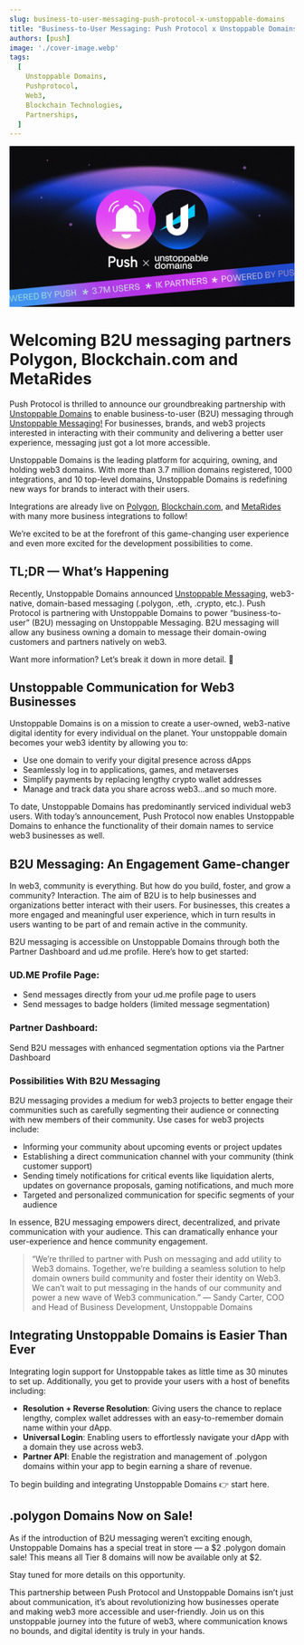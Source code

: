 ```yaml
---
slug: business-to-user-messaging-push-protocol-x-unstoppable-domains
title: "Business-to-User Messaging: Push Protocol x Unstoppable Domains"
authors: [push]
image: './cover-image.webp'
tags:
  [
    Unstoppable Domains,
    Pushprotocol,
    Web3,
    Blockchain Technologies,
    Partnerships,
  ]
---
```


![Cover image of Business-to-User Messaging: Push Protocol x Unstoppable Domains](./cover-image.webp)

<!--truncate-->

<!--customheaderpoint-->
# Welcoming B2U messaging partners Polygon, Blockchain.com and MetaRides

Push Protocol is thrilled to announce our groundbreaking partnership with [Unstoppable Domains](https://unstoppabledomains.com/) to enable business-to-user (B2U) messaging through [Unstoppable Messaging!](https://unstoppabledomains.com/blog/categories/announcements/article/unstoppable-messaging) For businesses, brands, and web3 projects interested in interacting with their community and delivering a better user experience, messaging just got a lot more accessible.


Unstoppable Domains is the leading platform for acquiring, owning, and holding web3 domains. With more than 3.7 million domains registered, 1000 integrations, and 10 top-level domains, Unstoppable Domains is redefining new ways for brands to interact with their users.

Integrations are already live on [Polygon](https://polygon.technology/), [Blockchain.com](http://blockchain.com/), and [MetaRides](https://metarides.io/) with many more business integrations to follow!

We’re excited to be at the forefront of this game-changing user experience and even more excited for the development possibilities to come.

## TL;DR — What’s Happening

Recently, Unstoppable Domains announced [Unstoppable Messaging](https://unstoppabledomains.com/blog/categories/announcements/article/unstoppable-messaging), web3-native, domain-based messaging (.polygon, .eth, .crypto, etc.). Push Protocol is partnering with Unstoppable Domains to power “business-to-user” (B2U) messaging on Unstoppable Messaging. B2U messaging will allow any business owning a domain to message their domain-owing customers and partners natively on web3.

Want more information? Let’s break it down in more detail. 🔔

## Unstoppable Communication for Web3 Businesses

Unstoppable Domains is on a mission to create a user-owned, web3-native digital identity for every individual on the planet. Your unstoppable domain becomes your web3 identity by allowing you to:

- Use one domain to verify your digital presence across dApps
- Seamlessly log in to applications, games, and metaverses
- Simplify payments by replacing lengthy crypto wallet addresses
- Manage and track data you share across web3…and so much more.

To date, Unstoppable Domains has predominantly serviced individual web3 users. With today’s announcement, Push Protocol now enables Unstoppable Domains to enhance the functionality of their domain names to service web3 businesses as well.

## B2U Messaging: An Engagement Game-changer

In web3, community is everything. But how do you build, foster, and grow a community? Interaction. The aim of B2U is to help businesses and organizations better interact with their users. For businesses, this creates a more engaged and meaningful user experience, which in turn results in users wanting to be part of and remain active in the community.

B2U messaging is accessible on Unstoppable Domains through both the Partner Dashboard and ud.me profile. Here’s how to get started:

### UD.ME Profile Page:

- Send messages directly from your ud.me profile page to users
- Send messages to badge holders (limited message segmentation)

### Partner Dashboard:

Send B2U messages with enhanced segmentation options via the Partner Dashboard

### Possibilities With B2U Messaging

B2U messaging provides a medium for web3 projects to better engage their communities such as carefully segmenting their audience or connecting with new members of their community. Use cases for web3 projects include:

- Informing your community about upcoming events or project updates
- Establishing a direct communication channel with your community (think customer support)
- Sending timely notifications for critical events like liquidation alerts, updates on governance proposals, gaming notifications, and much more
- Targeted and personalized communication for specific segments of your audience

In essence, B2U messaging empowers direct, decentralized, and private communication with your audience. This can dramatically enhance your user-experience and hence community engagement.

<blockquote>
  “We’re thrilled to partner with Push on messaging and add utility to Web3
  domains. Together, we’re building a seamless solution to help domain owners
  build community and foster their identity on Web3. We can’t wait to put
  messaging in the hands of our community and power a new wave of Web3
  communication.” — Sandy Carter, COO and Head of Business Development,
  Unstoppable Domains
</blockquote>

## Integrating Unstoppable Domains is Easier Than Ever

Integrating login support for Unstoppable takes as little time as 30 minutes to set up. Additionally, you get to provide your users with a host of benefits including:

- <b>Resolution + Reverse Resolution</b>: Giving users the chance to replace
  lengthy, complex wallet addresses with an easy-to-remember domain name within
  your dApp.
- <b>Universal Login</b>: Enabling users to effortlessly navigate your dApp with
  a domain they use across web3.
- <b>Partner API</b>: Enable the registration and management of .polygon domains
  within your app to begin earning a share of revenue.

To begin building and integrating Unstoppable Domains 👉 start here.

## .polygon Domains Now on Sale!

As if the introduction of B2U messaging weren’t exciting enough, Unstoppable Domains has a special treat in store — a $2 .polygon domain sale! This means all Tier 8 domains will now be available only at $2.

Stay tuned for more details on this opportunity.

This partnership between Push Protocol and Unstoppable Domains isn’t just about communication, it’s about revolutionizing how businesses operate and making web3 more accessible and user-friendly. Join us on this unstoppable journey into the future of web3, where communication knows no bounds, and digital identity is truly in your hands.


